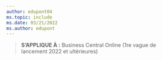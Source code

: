 ```yaml
---
author: edupont04
ms.topic: include
ms.date: 03/21/2022
ms.author: edupont
---
```

> **S’APPLIQUE À :** Business Central Online (1re vague de lancement 2022 et ultérieures)
